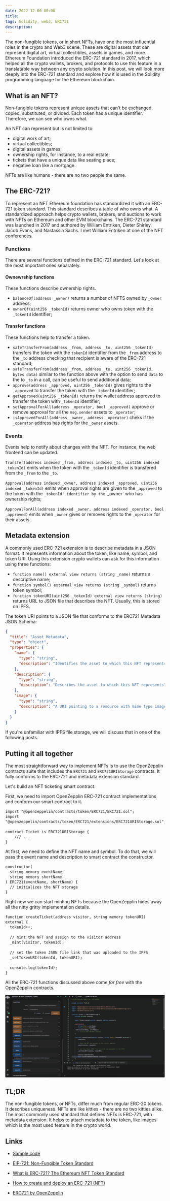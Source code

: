```yaml
---
date: 2022-12-06 00:00
title: 
tags: Solidity, web3, ERC721
description: 
---
```


The non-fungible tokens, or in short NFTs, have one the most influential roles in the crypto and Web3 scene. These are digital assets that can represent digital art, virtual collectibles, assets in games, and more. Ethereum Foundation introduced the ERC-721 standard in 2017, which helped all the crypto wallets, brokers, and protocols to use this feature in a translatable way between any crypto solution. In this post, we will look more deeply into the ERC-721 standard and explore how it is used in the Solidity programming language for the Ethereum blockchain.

## What is an NFT?

Non-fungible tokens represent unique assets that can't be exchanged, copied, substituted, or divided. Each token has a unique identifier. Therefore, we can see who owns what.

An NFT can represent but is not limited to:

* digital work of art;
* virtual collectibles;
* digital assets in games;
* ownership rights, for instance, to a real estate;
* tickets that have a unique data like seating place;
* negative loan like a mortgage.

NFTs are like humans - there are no two people the same.

## The ERC-721?

To represent an NFT Ethereum foundation has standardized it with an ERC-721 token standard. This standard describes a table of who owns what. A standardized approach helps crypto wallets, brokers, and auctions to work with NFTs on Ethereum and other EVM  blockchains. The ERC-721 standard was launched in 2017 and authored by William Entriken, Dieter Shirley, Jacob Evans, and Nastassia Sachs. I met William Entriken at one of the NFT conferences.

### Functions

There are several functions defined in the ERC-721 standard. Let's look at the most important ones separately.

#### Ownewrship functions

These functions describe ownership rights.

* `balanceOf(address _owner)` returns a number of NFTS owned by `_owner` address;
* `ownerOf(uint256 _tokenId)` returns owner who owns token with the `_tokenId` identifier;

#### Transfer functions

These functions help to transfer a token.

* `safeTransferFrom(address _from, address _to, uint256 _tokenId)` transfers the token with the `tokenId` identifier from the `_from` address to the `_to` address checking that recipient is aware of the ERC-721 standard;
* `safeTransferFrom(address _from, address _to, uint256 _tokenId, bytes data)` similar to the function above with the option to send `data` to the to `_to` in a call, can be useful to send additional data;
* `approve(address _approved, uint256 _tokenId)` gives rights to the `_approved` to transfer the token with the `_tokenId` identifier;
* `getApproved(uint256 _tokenId)` returns the wallet address approved to transfer the token with `_tokenId` identifier;
* `setApprovalForAll(address _operator, bool _approved)` approve or remove approval for all the `msg.sender` assets to `_operator`;
* `isApprovedForAll(address _owner, address _operator)` cheks if   the `_operator` address has rights for the `_owner` assets.

### Events

Events help to notify about changes with the NFT. For instance, the web frontend can be updated.

`Transfer(address indexed _from, address indexed _to, uint256 indexed _tokenId)` emits when the token with the `_tokenId` identifier is transfered from the `_from` to the `_to`.

`Approval(address indexed _owner, address indexed _approved, uint256 indexed _tokenId)` emits when approval rights are given to the `_approved` to the token with the `_tokenId' identifier by the `_owner` who has ownership rights;

`ApprovalForAll(address indexed _owner, address indexed _operator, bool _approved)` emits when `_owner` gives or removes rights to the `_operator` for their assets.

## Metadata extension

A commonly used ERC-721 extension is to describe metadata in a JSON format. It represents information about the token, like name, symbol, and token URI. Using this extension crypto wallets can ask for this information using three functions:

* `function name() external view returns (string _name)` returns a descriptive name;
* `function symbol() external view returns (string _symbol)` returns token symbol;
* `function tokenURI(uint256 _tokenId) external view returns (string)` returns URL to JSON file that describes the NFT. Usually, this is stored on IPFS.

The token URI points to a JSON file that conforms to the ERC721 Metadata JSON Schema:

```json
{
  "title": "Asset Metadata",
  "type": "object",
  "properties": {
    "name": {
      "type": "string",
      "description": "Identifies the asset to which this NFT represents"
    },
    "description": {
      "type": "string",
      "description": "Describes the asset to which this NFT represents"
    },
    "image": {
      "type": "string",
      "description": "A URI pointing to a resource with mime type image representing the asset to which this NFT represents. Consider making any images at a width between 320 and 1080 pixels and aspect ratio between 1.91:1 and 4:5 inclusive."
    }
  }
}
```

If you're unfamiliar with IPFS file storage, we will discuss that in one of the following posts.

## Putting it all together

The most straightforward way to implement NFTs is to use the OpenZepplin contracts suite that includes the `ERC721` and `ERC721URIStorage` contracts. It fully conforms to the ERC-721 and metadata extension standard.

Let's build an NFT ticketing smart contract.

First, we need to import OpenZepplin ERC-721 contract implementations and conform our smart contract to it.

```solidity
import "@openzeppelin/contracts/token/ERC721/ERC721.sol";
import "@openzeppelin/contracts/token/ERC721/extensions/ERC721URIStorage.sol";

contract Ticket is ERC721URIStorage {
    /// ...
}
```

At first, we need to define the NFT name and symbol. To do that, we will pass the event name and description to smart contract the constructor.

```solidity
constructor(
  string memory eventName,
  string memory shortName
) ERC721(eventName, shortName) {
  // initializes the NFT storage
}
```

Right now we can start minting NFTs because the OpenZepplin hides away all the nitty gritty implementation details.

```solidity
function createTicket(address visitor, string memory tokenURI) external {
  tokenId++;

  // mint the NFT and assign to the visitor address
  _mint(visitor, tokenId);

  // set the token JSON file link that was uploaded to the IPFS
  _setTokenURI(tokenId, tokenURI);

  console.log(tokenId);
}
```

All the ERC-721 functions discussed above come *for free* with the OpenZepplin contracts.

![ERC-721 functions](/assets/solidity-erc721/erc-721-openzepplin.png)

## TL;DR

The non-fungible tokens, or NFTs, differ much from regular ERC-20 tokens. It describes uniqueness. NFTs are like kitties - there are no two kitties alike. The most commonly used standard that defines NFTs is ERC-721, with metadata extension. It helps to attach metadata to the token, like images which is the most used feature in the crypto world.

## Links

* [Sample code](https://gist.github.com/fassko/5e2e60ce4625f53e82c1bd7d5c379722)

* [EIP-721: Non-Fungible Token Standard](https://eips.ethereum.org/EIPS/eip-721)
* [What is ERC-721? The Ethereum NFT Token Standard](https://decrypt.co/resources/erc-721-ethereum-nft-token-standard)
* [How to create and deploy an ERC-721 (NFT)](https://www.quicknode.com/guides/smart-contract-development/how-to-create-and-deploy-an-erc-721-nft)
* [ERC721 by OpenZepplin](https://docs.openzeppelin.com/contracts/3.x/erc721)